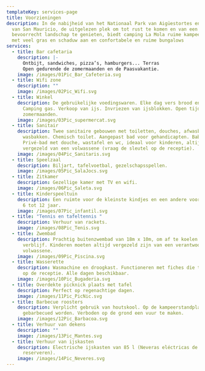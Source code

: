 ```yaml
---
templateKey: services-page
title: Voorzieningen
description: In de nabijheid van het Nationaal Park van Aigüestortes en het Meer
  van San Mauricio, de uitgelezen plek om tot rust te komen en van een
  bevoorrecht landschap te genieten, biedt camping La Mola ruime kampeerplaatsen
  met veel gras en schaduw aan en confortabele en ruime bungalows
services:
  - title: Bar cafetaria
    description: |-
      Ontbijt, sandwiches, pizza’s, hamburgers... Terras
      Open gedurende de zomermaanden en de Paasvakantie.
    image: /images/01Pic_Bar_Cafeteria.svg
  - title: Wifi zone
    description: ""
    image: /images/02Pic_Wifi.svg
  - title: Winkel
    description: De gebruikelijke voedingswaren. Elke dag vers brood en croissants.
      Camping gas. Verkoop van ijs. Invriezen van ijsblokken. Open tijdens de
      zomermaanden.
    image: /images/03Pic_supermercat.svg
  - title: Sanitair
    description: Twee sanitaire gebouwen met toiletten, douches, afwasbakken en
      wasbakken. Chemisch toilet. Aangepast bad voor gehandicapten. Baby-badje.
      Privé-bad met douche, wastafel en wc, ideaal voor kinderen, altijd
      vergezeld van een volwassene (vraag de sleutel op de receptie).
    image: /images/04Pic_Sanitaris.svg
  - title: Speelzaal
    description: Biljart, tafelvoetbal, gezelschapsspellen.
    image: /images/05Pic_SalaJocs.svg
  - title: Zitkamer
    description: Gezellige kamer met TV en wifi.
    image: /images/06Pic_Saleta.svg
  - title: Kinderspeeltuin
    description: Een ruimte voor de kleinste kindjes en een andere voor kinderen van
      6 tot 12 jaar.
    image: /images/07Pic_infantil.svg
  - title: "Tennis en tafeltennis "
    description: Verhuur van rackets.
    image: /images/08Pic_Tenis.svg
  - title: Zwembad
    description: Prachtig buitenzwembad van 18m x 10m, om af te koelen tijdens uw
      verblijf. Kinderen moeten altijd vergezeld zijn van een verantwoordelijke
      volwassene.
    image: /images/09Pic_Piscina.svg
  - title: Wasserette
    description: Wasmachine en droogkast. Functioneren met fiches die te koop zijn
      op de receptie. Alle dagen beschikbaar.
    image: /images/10Pic_Bugaderia.svg
  - title: Overdekte picknick plaats met tafel
    description: Perfect op regenachtige dagen.
    image: /images/11Pic_PicNic.svg
  - title: Barbecue roosters
    description: Verplicht gebruik van houtskool. Op de kampeerstandplaatsen mag
      gebarbecued worden. Verboden op de grond een vuur te maken.
    image: /images/12Pic_Barbacoa.svg
  - title: Verhuur van dekens
    description: ""
    image: /images/13Pic_Mantes.svg
  - title: Verhuur van ijskasten
    description: Electrische ijskasten van 85 l (Neveras eléctricas de 85 l. (vooraf
      reserveren).
    image: /images/14Pic_Neveres.svg
---
```

